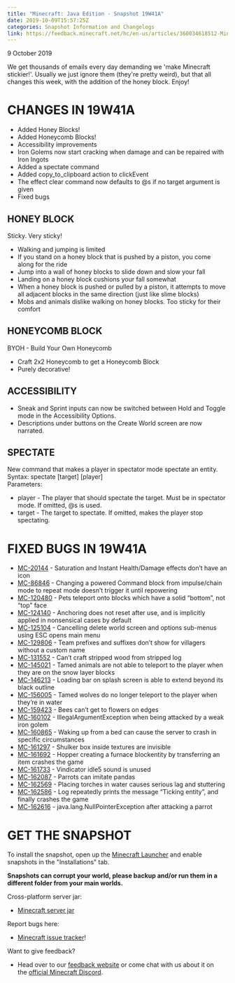 ```yaml
---
title: "Minecraft: Java Edition - Snapshot 19W41A"
date: 2019-10-09T15:57:25Z
categories: Snapshot Information and Changelogs
link: https://feedback.minecraft.net/hc/en-us/articles/360034618512-Minecraft-Java-Edition-Snapshot-19W41A
---
```


9 October 2019

We get thousands of emails every day demanding we 'make Minecraft stickier!'. Usually we just ignore them (they're pretty weird), but that all changes this week, with the addition of the honey block. Enjoy!

# CHANGES IN 19W41A

- Added Honey Blocks!
- Added Honeycomb Blocks!
- Accessibility improvements
- Iron Golems now start cracking when damage and can be repaired with Iron Ingots
- Added a spectate command
- Added copy_to_clipboard action to clickEvent
- The effect clear command now defaults to @s if no target argument is given
- Fixed bugs

## HONEY BLOCK

Sticky. Very sticky!

- Walking and jumping is limited
- If you stand on a honey block that is pushed by a piston, you come along for the ride
- Jump into a wall of honey blocks to slide down and slow your fall
- Landing on a honey block cushions your fall somewhat
- When a honey block is pushed or pulled by a piston, it attempts to move all adjacent blocks in the same direction (just like slime blocks)
- Mobs and animals dislike walking on honey blocks. Too sticky for their comfort

## HONEYCOMB BLOCK

BYOH - Build Your Own Honeycomb

- Craft 2x2 Honeycomb to get a Honeycomb Block
- Purely decorative!

## ACCESSIBILITY

- Sneak and Sprint inputs can now be switched between Hold and Toggle mode in the Accessibility Options.
- Descriptions under buttons on the Create World screen are now narrated.

## SPECTATE

New command that makes a player in spectator mode spectate an entity. Syntax: spectate \[target\] \[player\]  
Parameters:

- player - The player that should spectate the target. Must be in spectator mode. If omitted, @s is used.
- target - The target to spectate. If omitted, makes the player stop spectating.

# FIXED BUGS IN 19W41A

- [MC-20144](https://bugs.mojang.com/browse/MC-20144) - Saturation and Instant Health/Damage effects don’t have an icon
- [MC-86846](https://bugs.mojang.com/browse/MC-86846) - Changing a powered Command block from impulse/chain mode to repeat mode doesn’t trigger it until repowering
- [MC-120480](https://bugs.mojang.com/browse/MC-120480) - Pets teleport onto blocks which have a solid “bottom”, not “top” face
- [MC-124140](https://bugs.mojang.com/browse/MC-124140) - Anchoring does not reset after use, and is implicitly applied in nonsensical cases by default
- [MC-125104](https://bugs.mojang.com/browse/MC-125104) - Cancelling delete world screen and options sub-menus using ESC opens main menu
- [MC-129806](https://bugs.mojang.com/browse/MC-129806) - Team prefixes and suffixes don’t show for villagers without a custom name
- [MC-131552](https://bugs.mojang.com/browse/MC-131552) - Can’t craft stripped wood from stripped log
- [MC-145021](https://bugs.mojang.com/browse/MC-145021) - Tamed animals are not able to teleport to the player when they are on the snow layer blocks
- [MC-146213](https://bugs.mojang.com/browse/MC-146213) - Loading bar on splash screen is able to extend beyond its black outline
- [MC-156005](https://bugs.mojang.com/browse/MC-156005) - Tamed wolves do no longer teleport to the player when they’re in water
- [MC-159423](https://bugs.mojang.com/browse/MC-159423) - Bees can’t get to flowers on edges
- [MC-160102](https://bugs.mojang.com/browse/MC-160102) - IllegalArgumentException when being attacked by a weak iron golem
- [MC-160865](https://bugs.mojang.com/browse/MC-160865) - Waking up from a bed can cause the server to crash in specific circumstances
- [MC-161297](https://bugs.mojang.com/browse/MC-161297) - Shulker box inside textures are invisible
- [MC-161692](https://bugs.mojang.com/browse/MC-161692) - Hopper creating a furnace blockentity by transferring an item crashes the game
- [MC-161733](https://bugs.mojang.com/browse/MC-161733) - Vindicator idle5 sound is unused
- [MC-162087](https://bugs.mojang.com/browse/MC-162087) - Parrots can imitate pandas
- [MC-162569](https://bugs.mojang.com/browse/MC-162569) - Placing torches in water causes serious lag and stuttering
- [MC-162586](https://bugs.mojang.com/browse/MC-162586) - Log repeatedly prints the message “Ticking entity”, and finally crashes the game
- [MC-162616](https://bugs.mojang.com/browse/MC-162616) - java.lang.NullPointerException after attacking a parrot

# GET THE SNAPSHOT

To install the snapshot, open up the [Minecraft Launcher](https://www.minecraft.net/download.html) and enable snapshots in the "Installations" tab.

**Snapshots can corrupt your world, please backup and/or run them in a different folder from your main worlds.**

Cross-platform server jar:

- [Minecraft server jar](https://launcher.mojang.com/v1/objects/852eb4bfba2d886efeb88f82bcb706099193b121/server.jar)

Report bugs here:

- [Minecraft issue tracker](https://bugs.mojang.com/browse/MC)!

Want to give feedback?

- Head over to our [feedback website](http://aka.ms/snapshotfeedback) or come chat with us about it on the [official Minecraft Discord](https://discordapp.com/invite/minecraft).
